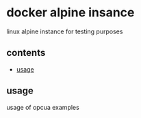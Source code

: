 <!-- omit in toc -->
# docker alpine insance

linux alpine instance for testing purposes

<!-- omit in toc -->
## contents

- [usage](#usage)

## usage

usage of opcua examples